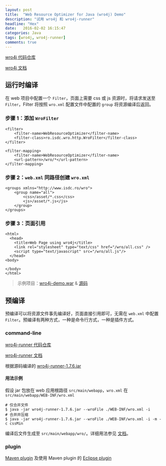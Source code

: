 ```yaml
---
layout: post
title:  "Web Resource Optimizer for Java (wro4j) Demo"
description: "试用 wro4j 和 wro4j-runner"
headline: "Hex"
date:   2016-02-02 16:15:47
categories: Java
tags: [wro4j, wro4j-runner]
comments: true
---
```


[wro4j 代码仓库](https://github.com/wro4j/wro4j)

[wro4j 文档](http://wro4j.readthedocs.org/en/stable/)

运行时编译
--------

在 web 项目中配置一个 `Filter`，页面上需要 css 或 js 资源时，将请求发送至 `Filter`，Filter 将按照 `wro.xml` 配置文件中配置的 `group` 将资源编译后返回。

### 步骤 1：添加 `WroFilter`

```
<filter>
    <filter-name>WebResourceOptimizer</filter-name>
    <filter-class>ro.isdc.wro.http.WroFilter</filter-class>
</filter>

<filter-mapping>
    <filter-name>WebResourceOptimizer</filter-name>
    <url-pattern>/wro/*</url-pattern>
</filter-mapping>
```

### 步骤 2：`web.xml` 同路径创建 `wro.xml`

```
<groups xmlns="http://www.isdc.ro/wro">
    <group name="all">
        <css>/asset/*.css</css>
        <js>/asset/*.js</js>
    </group>
</groups> 
```

### 步骤 3：页面引用

```
<html>
  <head>
    <title>Web Page using wro4j</title>
    <link rel="stylesheet" type="text/css" href="/wro/all.css" />
    <script type="text/javascript" src="/wro/all.js"/>
  </head>
<body>

</body>
</html> 
```

> 示例项目：[wro4j-demo.war](/archives/wro4j/wro4j-demo.war) & [源码](https://github.com/AlphaHinex/seed-gradle-java/tree/wro4j)

预编译
-----

预编译可以将资源文件事先编译好，页面直接引用即可，无需在 `web.xml` 中配置 `Filter`。预编译有两种方式，一种是命令行方式，一种是插件方式。

### command-line

[wro4j-runner 代码仓库](https://github.com/wro4j/wro4j-runner)

[wro4j-runner 文档](http://wro4j.readthedocs.org/en/stable/wro4jRunner/)

根据源码编译的 [wro4j-runner-1.7.6.jar](/archives/wro4j/wro4j-runner-1.7.6.jar)

#### 用法示例

假设 jar 包放在 web 应用根路径 `src/main/webapp`，`wro.xml` 在 `src/main/webapp/WEB-INF/wro.xml`

```
# 仅合并文件
$ java -jar wro4j-runner-1.7.6.jar --wroFile ./WEB-INF/wro.xml -i
# 合并并压缩
$ java -jar wro4j-runner-1.7.6.jar --wroFile ./WEB-INF/wro.xml -i -m -c cssMin
```

编译后文件生成至 `src/main/webapp/wro/`。详细用法参见 [文档](http://wro4j.readthedocs.org/en/stable/wro4jRunner/)。


### plugin

[Maven plugin](http://wro4j.readthedocs.org/en/docs/MavenPlugin/) 及使用 Maven plugin 的 [Eclipse plugin](https://github.com/jbosstools/m2e-wro4j)